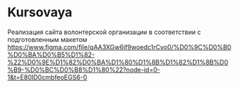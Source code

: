 # Kursovaya

Реализация сайта волонтерской организации в соответствии с подготовленным макетом
https://www.figma.com/file/qAA3XGw6jf9woedc1rCvo0/%D0%9C%D0%B0%D0%BA%D0%B5%D1%82-%22%D0%9E%D1%82%D0%BA%D1%80%D1%8B%D1%82%D1%8B%D0%B9-%D0%BC%D0%B8%D1%80%22?node-id=0-1&t=E80ID0cmbfeoEGS6-0
